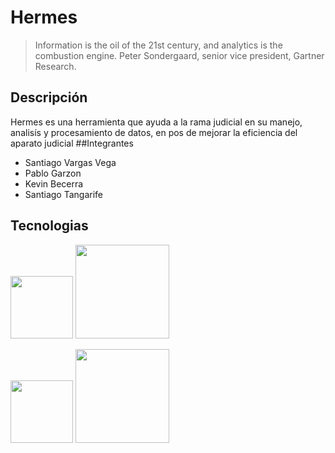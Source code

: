 # Hermes
> Information is the oil of the 21st century, and analytics is the combustion engine. Peter Sondergaard, senior vice president, Gartner Research.

## Descripción
Hermes es una herramienta que ayuda a la rama judicial en su manejo, analisís y procesamiento de datos, en pos de mejorar la eficiencia del aparato judicial
##Integrantes
- Santiago Vargas Vega
- Pablo Garzon
- Kevin Becerra
- Santiago Tangarife

## Tecnologias

<img src='https://upload.wikimedia.org/wikipedia/commons/thumb/c/c3/Python-logo-notext.svg/110px-Python-logo-notext.svg.png' width=100px>    <img src='https://upload.wikimedia.org/wikipedia/commons/7/78/Tesseract_OCR_logo_%28Google%29.png' width=150px>  

<span>
<span>
<img src="https://cdn.worldvectorlogo.com/logos/heroku.svg" width=100px>  <img src='https://static.djangoproject.com/img/logos/django-logo-negative.png' width=150px>






